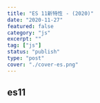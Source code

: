 ```yaml
---
title: "ES 11新特性 - (2020)"
date: "2020-11-27"
featured: false
category: "js"
excerpt: ""
tag: ["js"]
status: "publish"
type: "post"
cover: "./cover-es.png"
---
```


## es11